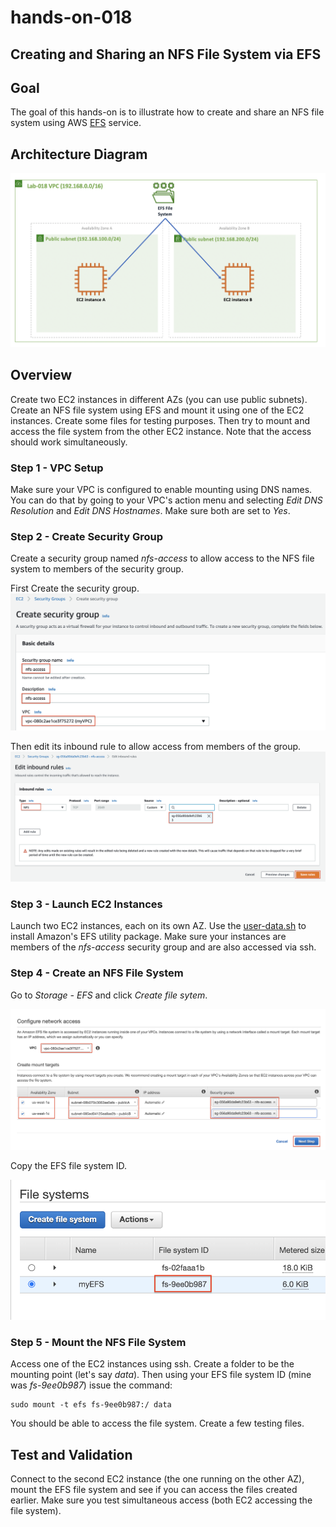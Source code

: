 # hands-on-018

## Creating and Sharing an NFS File System via EFS


## Goal
The goal of this hands-on is to illustrate how to create and share an NFS file system using AWS [EFS](https://aws.amazon.com/efs/) service.

## Architecture Diagram
![hands-on-018-arch-01](images/hands-on-018-arch-01.png)

## Overview

Create two EC2 instances in different AZs (you can use public subnets). Create an NFS file system using EFS and mount it using one of the EC2 instances. Create some files for testing purposes. Then try to mount and access the file system from the other EC2 instance. Note that the access should work simultaneously.

### Step 1 - VPC Setup

Make sure your VPC is configured to enable mounting using DNS names. You can do that by going to your VPC's action menu and selecting *Edit DNS Resolution* and *Edit DNS Hostnames*. Make sure both are set to *Yes*.

### Step 2 - Create Security Group

Create a security group named *nfs-access* to allow access to the NFS file system to members of the security group.

First Create the security group.
![hands-on-018-scrn-01](images/hands-on-018-scrn-01.png)

Then edit its inbound rule to allow access from members of the group.
![hands-on-018-scrn-02](images/hands-on-018-scrn-02.png)

### Step 3 - Launch EC2 Instances

Launch two EC2 instances, each on its own AZ. Use the [user-data.sh](files/user-data.sh) to install Amazon's EFS utility package. Make sure your instances are members of the *nfs-access* security group and are also accessed via ssh.

### Step 4 - Create an NFS File System

Go to *Storage - EFS* and click *Create file sytem*.

![hands-on-018-scrn-03](images/hands-on-018-scrn-03.png)

Copy the EFS file system ID.

![hands-on-018-scrn-04](images/hands-on-018-scrn-04.png)

### Step 5 - Mount the NFS File System

Access one of the EC2 instances using ssh. Create a folder to be the mounting point (let's say *data*). Then using your EFS file system ID (mine was *fs-9ee0b987*) issue the command:

```
sudo mount -t efs fs-9ee0b987:/ data
```

You should be able to access the file system. Create a few testing files.

## Test and Validation

Connect to the second EC2 instance (the one running on the other AZ), mount the EFS file system and see if you can access the files created earlier. Make sure you test simultaneous access (both EC2 accessing the file system).
